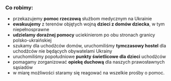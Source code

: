 ### Co robimy:

- przekazujemy **pomoc rzeczową** służbom medycznym na Ukrainie
- **ewakuujemy** z terenów objętych wojną **dzieci z domów dziecka**, w tym niepełnosprawne
- **udzielamy doraźnej pomocy** uciekinierom po obu stronach granicy polsko-ukraińskiej
- szukamy dla uchodźców domów, uruchomiliśmy **tymczasowy hostel** dla uchodźców nie
będących obywatelami Ukrainy
- uruchomiliśmy popołudniowe **punkty świetlicowe dla dzieci** uchodźców
- pomagamy zorganizować **opiekę duchową** dla naszych prawosławnych sąsiadów
- w miarę możliwości staramy się reagować na wszelkie prośby o pomoc.
